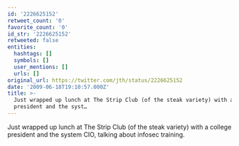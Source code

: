 ```yaml
---
id: '2226625152'
retweet_count: '0'
favorite_count: '0'
id_str: '2226625152'
retweeted: false
entities:
  hashtags: []
  symbols: []
  user_mentions: []
  urls: []
original_url: https://twitter.com/jth/status/2226625152
date: '2009-06-18T19:10:57.000Z'
title: >-
  Just wrapped up lunch at The Strip Club (of the steak variety) with a college
  president and the syst…
---
```


Just wrapped up lunch at The Strip Club (of the steak variety) with a college president and the system CIO, talking about infosec training.